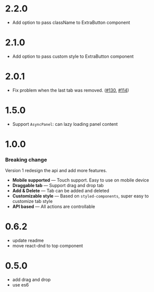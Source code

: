 # 2.2.0

* Add option to pass className to ExtraButton component

# 2.1.0

* Add option to pass custom style to ExtraButton component

# 2.0.1

* Fix problem when the last tab was removed. ([#130](https://github.com/ctxhou/react-tabtab/issues/130), [#114](https://github.com/ctxhou/react-tabtab/issues/114))

# 1.5.0

* Support `AsyncPanel`: can lazy loading panel content

# 1.0.0

### Breaking change

Version 1 redesign the api and add more features.

* **Mobile supported** — Touch support. Easy to use on mobile device
* **Draggable tab** — Support drag and drop tab
* **Add & Delete** — Tab can be added and deleted
* **Customizable style** — Based on `styled-components`, super easy to customize tab style
* **API based** — All actions are controllable

# 0.6.2

* update readme
* move react-dnd to top component

# 0.5.0

* add drag and drop
* use es6